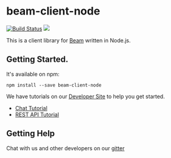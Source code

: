 # beam-client-node

[![Build Status](https://travis-ci.org/WatchBeam/beam-client-node.svg)](https://travis-ci.org/WatchBeam/beam-client-node) [![](https://badges.gitter.im/MCProHosting/beam.png)](https://gitter.im/MCProHosting/beam-dev)

This is a client library for [Beam](https://beam.pro) written in Node.js. 

## Getting Started.

It's available on npm:
```
npm install --save beam-client-node
```

We have tutorials on our [Developer Site](https://dev.beam.pro) to help you get started.

- [Chat Tutorial](https://dev.beam.pro/tutorials/chatbot.html)
- [REST API Tutorial](https://dev.beam.pro/tutorials/rest.html)


## Getting Help
Chat with us and other developers on our [gitter](https://gitter.im/MCProHosting/beam-dev)



